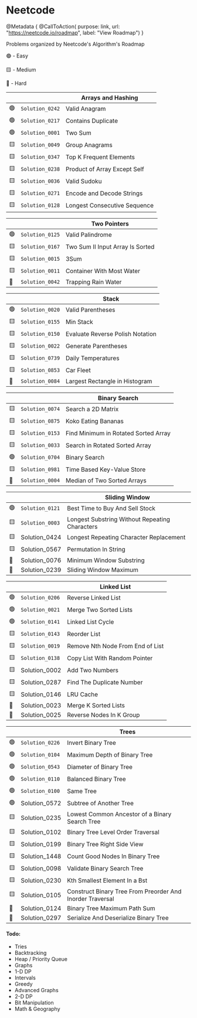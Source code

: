 
# Neetcode

@Metadata {
    @CallToAction(
        purpose: link,
        url: "https://neetcode.io/roadmap",
        label: "View Roadmap")
}

Problems organized by Neetcode's Algorithm's Roadmap
 
🟢 - Easy

🟨 - Medium

🔺 - Hard

| | | Arrays and Hashing |
| -- | -- | -- |
| 🟢 | ``Solution_0242`` | Valid Anagram                          
| 🟢 | ``Solution_0217`` | Contains Duplicate                     
| 🟢 | ``Solution_0001`` | Two Sum                             
| 🟨 | ``Solution_0049`` | Group Anagrams                      
| 🟨 | ``Solution_0347`` | Top K Frequent Elements             
| 🟨 | ``Solution_0238`` | Product of Array Except Self        
| 🟨 | ``Solution_0036`` | Valid Sudoku                        
| 🟨 | ``Solution_0271`` | Encode and Decode Strings           
| 🟨 | ``Solution_0128`` | Longest Consecutive Sequence        

| | | Two Pointers |
| -- | -- | -- |
| 🟢 | ``Solution_0125`` | Valid Palindrome                    
| 🟨 | ``Solution_0167`` | Two Sum II Input Array Is Sorted    
| 🟨 | ``Solution_0015`` | 3Sum                                
| 🟨 | ``Solution_0011`` | Container With Most Water           
| 🔺 | ``Solution_0042`` | Trapping Rain Water                 

| | | Stack |
| -- | -- | -- |
| 🟢 | ``Solution_0020`` | Valid Parentheses                    
| 🟨 | ``Solution_0155`` | Min Stack                            
| 🟨 | ``Solution_0150`` | Evaluate Reverse Polish Notation     
| 🟨 | ``Solution_0022`` | Generate Parentheses                 
| 🟨 | ``Solution_0739`` | Daily Temperatures                   
| 🟨 | ``Solution_0853`` | Car Fleet                            
| 🔺 | ``Solution_0084`` | Largest Rectangle in Histogram       

| | | Binary Search |
| -- | -- | -- |
| 🟨 | ``Solution_0074`` | Search a 2D Matrix                   
| 🟨 | ``Solution_0875`` | Koko Eating Bananas                  
| 🟨 | ``Solution_0153`` | Find Minimum in Rotated Sorted Array 
| 🟨 | ``Solution_0033`` | Search in Rotated Sorted Array       
| 🟢 | ``Solution_0704`` | Binary Search                        
| 🟨 | ``Solution_0981`` | Time Based Key-Value Store           
| 🔺 | ``Solution_0004`` | Median of Two Sorted Arrays          
                                                                   
| | | Sliding Window |
| -- | -- | -- |
| 🟢 | ``Solution_0121`` | Best Time to Buy And Sell Stock       
| 🟨 | ``Solution_0003`` | Longest Substring Without Repeating Characters 
| 🟨 |   Solution_0424   | Longest Repeating Character Replacement 
| 🟨 |   Solution_0567   | Permutation In String                 
| 🔺 |   Solution_0076   | Minimum Window Substring              
| 🔺 |   Solution_0239   | Sliding Window Maximum                

| | |  Linked List |
| -- | -- | -- |
| 🟢 | ``Solution_0206`` | Reverse Linked List                   
| 🟢 | ``Solution_0021`` | Merge Two Sorted Lists                
| 🟢 | ``Solution_0141`` | Linked List Cycle                     
| 🟨 | ``Solution_0143`` | Reorder List                          
| 🟨 | ``Solution_0019`` | Remove Nth Node From End of List   
| 🟨 | ``Solution_0138`` | Copy List With Random Pointer       
| 🟨 |   Solution_0002   | Add Two Numbers                       
| 🟨 |   Solution_0287   | Find The Duplicate Number             
| 🟨 |   Solution_0146   | LRU Cache                             
| 🔺 |   Solution_0023   | Merge K Sorted Lists                  
| 🔺 |   Solution_0025   | Reverse Nodes In K Group              

| | | Trees |
| -- | -- | -- |
| 🟢 | ``Solution_0226`` | Invert Binary Tree                    
| 🟢 | ``Solution_0104`` | Maximum Depth of Binary Tree          
| 🟢 | ``Solution_0543`` | Diameter of Binary Tree               
| 🟢 | ``Solution_0110`` | Balanced Binary Tree                  
| 🟢 | ``Solution_0100`` | Same Tree                             
| 🟢 |   Solution_0572   | Subtree of Another Tree               
| 🟨 |   Solution_0235   | Lowest Common Ancestor of a Binary Search Tree 
| 🟨 |   Solution_0102   | Binary Tree Level Order Traversal      
| 🟨 |   Solution_0199   | Binary Tree Right Side View            
| 🟨 |   Solution_1448   | Count Good Nodes In Binary Tree        
| 🟨 |   Solution_0098   | Validate Binary Search Tree            
| 🟨 |   Solution_0230   | Kth Smallest Element In a Bst          
| 🟨 |   Solution_0105   | Construct Binary Tree From Preorder And Inorder Traversal 
| 🔺 |   Solution_0124   | Binary Tree Maximum Path Sum         
| 🔺 |   Solution_0297   | Serialize And Deserialize Binary Tree

#### Todo:
- Tries
- Backtracking
- Heap / Priority Queue
- Graphs
- 1-D DP
- Intervals
- Greedy
- Advanced Graphs
- 2-D DP
- Bit Manipulation
- Math & Geography
